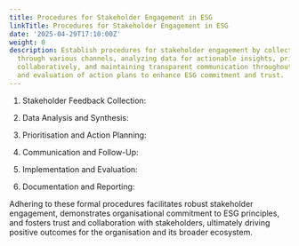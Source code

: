 ```yaml
---
title: Procedures for Stakeholder Engagement in ESG
linkTitle: Procedures for Stakeholder Engagement in ESG
date: '2025-04-29T17:10:00Z'
weight: 0
description: Establish procedures for stakeholder engagement by collecting feedback
  through various channels, analyzing data for actionable insights, prioritizing issues
  collaboratively, and maintaining transparent communication throughout the implementation
  and evaluation of action plans to enhance ESG commitment and trust.
---
```



1. Stakeholder Feedback Collection:

1. Data Analysis and Synthesis:

1. Prioritisation and Action Planning:

1. Communication and Follow-Up:

1. Implementation and Evaluation:

1. Documentation and Reporting:

Adhering to these formal procedures facilitates robust stakeholder engagement, demonstrates organisational commitment to ESG principles, and fosters trust and collaboration with stakeholders, ultimately driving positive outcomes for the organisation and its broader ecosystem.